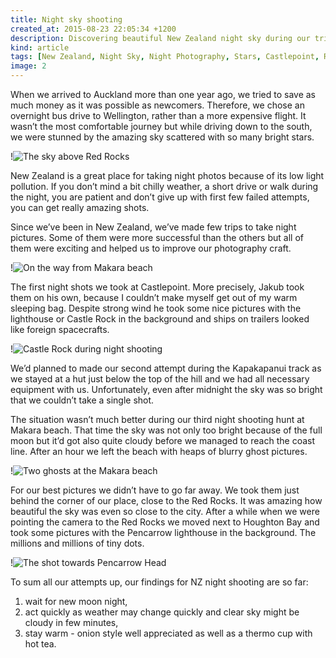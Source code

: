 ```yaml
---
title: Night sky shooting
created_at: 2015-08-23 22:05:34 +1200
description: Discovering beautiful New Zealand night sky during our trips close to Wellington and at Castlepoint.
kind: article
tags: [New Zealand, Night Sky, Night Photography, Stars, Castlepoint, Red Rocks, Makara Beach, Milky Way]
image: 2
---
```


When we arrived to Auckland more than one year ago, we tried to save as much money as it was possible as newcomers. Therefore, we chose an overnight bus drive to Wellington, rather than a more expensive flight. It wasn’t the most comfortable journey but while driving down to the south, we were stunned by the amazing sky scattered with so many bright stars.

!![The sky above Red Rocks](1)

New Zealand is a great place for taking night photos because of its low light pollution. If you don’t mind a bit chilly weather, a short drive or walk during the night, you are patient and don’t give up with first few failed attempts, you can get really amazing shots.

Since we’ve been in New Zealand, we’ve made few trips to take night pictures. Some of them were more successful than the others but all of them were exciting and helped us to improve our photography craft.

!![On the way from Makara beach](5)

The first night shots we took at Castlepoint. More precisely, Jakub took them on his own, because I couldn’t make myself get out of my warm sleeping bag. Despite strong wind he took some nice pictures with the lighthouse or Castle Rock in the background and ships on trailers looked like foreign spacecrafts.

!![Castle Rock during night shooting](6)

We’d planned to made our second attempt during the Kapakapanui track as we stayed at a hut just below the top of the hill and we had all necessary equipment with us. Unfortunately, even after midnight the sky was so bright that we couldn’t take a single shot.

The situation wasn’t much better during our third night shooting hunt at Makara beach. That time the sky was not only too bright because of the full moon but it’d got also quite cloudy before we managed to reach the coast line. After an hour we left the beach with heaps of blurry ghost pictures.

!![Two ghosts at the Makara beach](4)

For our best pictures we didn’t have to go far away. We took them just behind the corner of our place, close to the Red Rocks. It was amazing how beautiful the sky was even so close to the city. After a while when we were pointing the camera to the Red Rocks we moved next to Houghton Bay and took some pictures with the Pencarrow lighthouse in the background. The millions and millions of tiny dots.

!![The shot towards Pencarrow Head](3)

To sum all our attempts up, our findings for NZ night shooting are so far:

1. wait for new moon night,
2. act quickly as weather may change quickly and clear sky might be cloudy in few minutes,
3. stay warm - onion style well appreciated as well as a thermo cup with hot tea.
